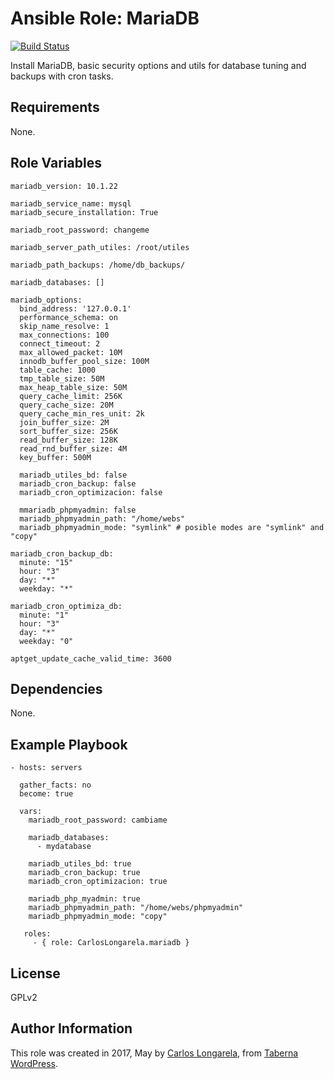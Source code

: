 Ansible Role: MariaDB
=========

[![Build Status](https://travis-ci.org/CarlosLongarela/ansible-role-mariadb.svg?branch=master)](https://travis-ci.org/CarlosLongarela/ansible-role-mariadb)

Install MariaDB, basic security options and utils for database tuning and backups with cron tasks.

Requirements
------------

None.

Role Variables
--------------

    mariadb_version: 10.1.22

    mariadb_service_name: mysql
    mariadb_secure_installation: True

    mariadb_root_password: changeme

    mariadb_server_path_utiles: /root/utiles

    mariadb_path_backups: /home/db_backups/

    mariadb_databases: []

    mariadb_options:
      bind_address: '127.0.0.1'
      performance_schema: on
      skip_name_resolve: 1
      max_connections: 100
      connect_timeout: 2
      max_allowed_packet: 10M
      innodb_buffer_pool_size: 100M
      table_cache: 1000
      tmp_table_size: 50M
      max_heap_table_size: 50M
      query_cache_limit: 256K
      query_cache_size: 20M
      query_cache_min_res_unit: 2k
      join_buffer_size: 2M
      sort_buffer_size: 256K
      read_buffer_size: 128K
      read_rnd_buffer_size: 4M
      key_buffer: 500M

      mariadb_utiles_bd: false
      mariadb_cron_backup: false
      mariadb_cron_optimizacion: false

      mmariadb_phpmyadmin: false
      mariadb_phpmyadmin_path: "/home/webs"
      mariadb_phpmyadmin_mode: "symlink" # posible modes are "symlink" and "copy"

    mariadb_cron_backup_db:
      minute: "15"
      hour: "3"
      day: "*"
      weekday: "*"

    mariadb_cron_optimiza_db:
      minute: "1"
      hour: "3"
      day: "*"
      weekday: "0"

    aptget_update_cache_valid_time: 3600


Dependencies
------------

None.

Example Playbook
----------------

    - hosts: servers

      gather_facts: no
      become: true

      vars:
        mariadb_root_password: cambiame

        mariadb_databases:
          - mydatabase

        mariadb_utiles_bd: true
        mariadb_cron_backup: true
        mariadb_cron_optimizacion: true

        mariadb_php_myadmin: true
        mariadb_phpmyadmin_path: "/home/webs/phpmyadmin"
        mariadb_phpmyadmin_mode: "copy"

       roles:
         - { role: CarlosLongarela.mariadb }

License
-------

GPLv2

Author Information
------------------

This role was created in 2017, May by [Carlos Longarela](mailto:carlos@longarela.eu), from [Taberna WordPress](https://tabernawp.com/).
